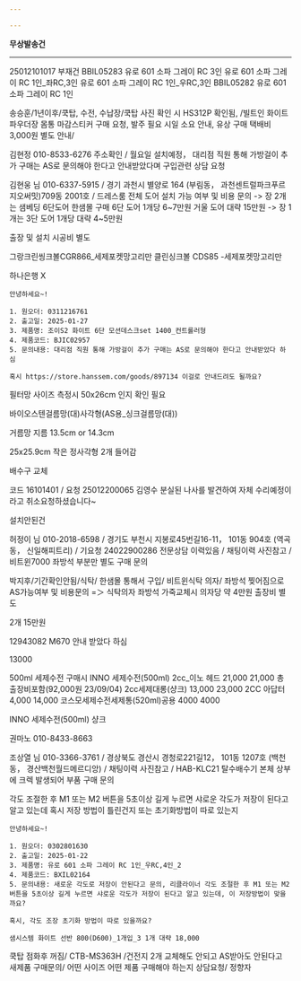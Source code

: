 ```yaml
---

---
```

**무상발송건**


---

25012101017 부재건
BBIL05283
유로 601 소파 그레이 RC 3인
유로 601 소파 그레이 RC 1인_좌RC,3인
유로 601 소파 그레이 RC 1인_우RC,3인
BBIL05282
유로 601 소파 그레이 RC 1인


송승훈/1년이후/쿡탑, 수전, 수납장/쿡탑 사진 확인 시 HS312P 확인됨, /빌트인 화이트 파우더장 몸통 마감스티커 구매 요청, 발주 필요 시일 소요 안내, 유상 구매 택배비 3,000원 별도 안내/


김현정 010-8533-6276 주소확인 / 월요일 설치예정， 대리점 직원 통해 가방걸이 추가 구매는 AS로 문의해야 한다고 안내받았다며 구입관련 상담 요청


김현웅 님  010-6337-5915  / 경기 과천시 별양로 164 (부림동， 과천센트럴파크푸르지오써밋)709동 2001호 /  드레스룸 전체 도어 설치 가능 여부 및 비용 문의
-> 장 2개는 샘베딩 6단도어 한샘몰 구매 6단 도어 1개당 6~7만원
거울 도어 대략 15만원
-> 장 1개는 3단 도어 1개당 대략 4~5만원



출장 및 설치 시공비 별도

그랑크린씽크볼CGR866_세제포켓망고리만
클린싱크볼 CDS85 -세제포켓망고리만


하나은행
X


```
안녕하세요~!

1. 원오더: 0311216761
2. 출고일: 2025-01-27
3. 제품명: 조이S2 화이트 6단 모션데스크set 1400_컨트롤러형
4. 제품코드: BJIC02957
5. 문의내용: 대리점 직원 통해 가방걸이 추가 구매는 AS로 문의해야 한다고 안내받았다 하심

혹시 https://store.hanssem.com/goods/897134 이걸로 안내드려도 될까요?
```

필터망 사이즈 측정시 50x26cm 인지 확인 필요

바이오스텐걸름망(대)사각형(AS용_싱크걸름망(대))

거름망 지름 13.5cm or 14.3cm

25x25.9cm 
작은 정사각형 2개 들어감

배수구 교체

코드 16101401 / 요청 25012200065 김영수
 분실된 나사를 발견하여 자체 수리예정이라고 취소요청하셨습니다~


설치안된건



허정이 님  010-2018-6598  / 경기도 부천시 지봉로45번길16-11， 101동 904호 (역곡동， 신일해피트리) / 기요청 24022900286 전문상담 이력있음 / 채팅이력 사진참고 / 비트윈7000 좌방석 부분만 별도 구매 문의



박지후/기간확인안됨/식탁/ 한샘몰 통해서 구입/ 비트윈식탁 의자/ 좌방석 찢어짐으로 AS가능여부 및 비용문의 =＞ 식탁의자 좌방석 가죽교체시 의자당 약 4만원 출장비 별도


2개 15만원


12943082
M670 안내 받았다 하심



13000

500ml 세제수전 구매시
INNO 세제수전(500ml) 2cc_이노 헤드 21,000 21,000 총 출장비포함(92,000원 23/09/04)
2cc세제대롱(샹크) 13,000 23,000
2CC 아답터 4,000 14,000
코스모세제수전세제통(520ml)공용 4000 4000



INNO 세제수전(500ml) 샹크


권마노
010-8433-8663



조상열 님  010-3366-3761  / 경상북도 경산시 경청로221길12， 101동 1207호 (백천동， 경산백천월드메르디앙) / 채팅이력 사진참고 /  HAB-KLC21 탈수배수기 본체 상부에 크렉 발생되어 부품 구매 문의



각도 조절한 후 M1 또는 M2 버튼을 5초이상 길게 누르면 샤로운 각도가 저장이 된다고 알고 있는데
혹시 저장 방법이 틀린건지 또는 초기화방법이 따로 있는지



```
안녕하세요~!

1. 원오더: 0302801630
2. 출고일: 2025-01-22
3. 제품명: 유로 601 소파 그레이 RC 1인_우RC,4인_2
4. 제품코드: BXIL02164
5. 문의내용: 새로운 각도로 저장이 안된다고 문의, 리클라이너 각도 조절한 후 M1 또는 M2 버튼을 5초이상 길게 누르면 샤로운 각도가 저장이 된다고 알고 있는데, 이 저장방법이 맞을까요?

혹시, 각도 조장 초기화 방법이 따로 있을까요?

```




`샘시스템 화이트 선반 800(D600)_1개입_3 1개 대략 18,000`



쿡탑 점화후 꺼짐/ CTB-MS363H /건전지 2개 교체해도 안되고 AS받아도 안된다고 새제품 구매문의/ 어떤 사이즈 어떤 제품 구매해야 하는지 상담요청/ 정향자